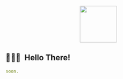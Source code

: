 <p align="center"><img src="https://i.imgur.com/7EIOUo2.png" width="100"/></p>
<p align="center">

<h2> 👨🏻‍💻 &nbsp;Hello There!</h2>

```yaml
soon.
```
